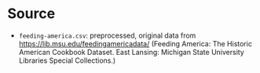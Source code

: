 # Source

- ``feeding-america.csv``: preprocessed, original data from https://lib.msu.edu/feedingamericadata/ (Feeding America: The Historic American Cookbook Dataset. East Lansing: Michigan State University Libraries Special Collections.)
